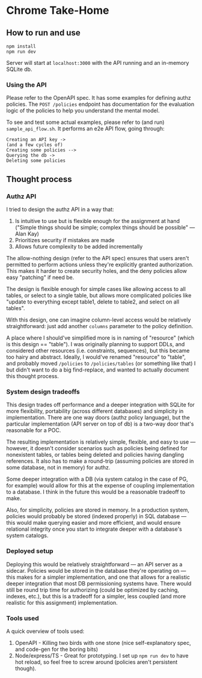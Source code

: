 # Chrome Take-Home

## How to run and use

```shell
npm install
npm run dev
```
Server will start at `localhost:3000` with the API running and an in-memory SQLite db. 

### Using the API

Please refer to the OpenAPI spec. It has some examples for defining authz policies. The `POST /policies` endpoint has documentation for the evaluation logic of the policies to help you understand the mental model.

To see and test some actual examples, please refer to (and run) `sample_api_flow.sh`. It performs an e2e API flow, going through:
```
Creating an API key -> 
(and a few cycles of) 
Creating some policies --> 
Querying the db -> 
Deleting some policies
```

## Thought process

### Authz API

I tried to design the authz API in a way that:

1. Is intuitive to use but is flexible enough for the assignment at hand ("Simple things should be simple; complex things should be possible" — Alan Kay)
2. Prioritizes security if mistakes are made
3. Allows future complexity to be added incrementally

The allow-nothing design (refer to the API spec) ensures that users aren't permitted to perform actions unless they're explicitly granted authorization. This makes it harder to create security holes, and the deny policies allow easy "patching" if need be.

The design is flexible enough for simple cases like allowing access to all tables, or select to a single table, but allows more complicated policies like "update to everything except table1, delete to table2, and select on all tables".

With this design, one can imagine column-level access would be relatively straightforward: just add another `columns` parameter to the policy definition.

A place where I should've simplified more is in naming of "resource" (which is this design == "table"). I was originally planning to support DDLs, and considered other resources (i.e. constraints, sequences), but this became too hairy and abstract. Ideally, I would've renamed "resource" to "table", and probably moved `/policies` to `/policies/tables` (or something like that) I but didn't want to do a big find-replace, and wanted to actually document this thought process.

### System design tradeoffs

This design trades off performance and a deeper integration with SQLite for more flexibility, portability (across different databases) and simplicity in implementation. There are one way doors (authz policy language), but the particular implementation (API server on top of db) is a two-way door that's reasonable for a POC. 

The resulting implementation is relatively simple, flexible, and easy to use — however, it doesn't consider scenarios such as policies being defined for nonexistent tables, or tables being deleted and policies having dangling references. It also has to make a round-trip (assuming policies are stored in some database, not in memory) for authz.

Some deeper integration with a DB (via system catalog in the case of PG, for example) would allow for this at the expense of coupling implementation to a database. I think in the future this would be a reasonable tradeoff to make.

Also, for simplicity, policies are stored in memory. In a production system, policies would probably be stored (indexed properly) in SQL database — this would make querying easier and more efficient, and would ensure relational integrity once you start to integrate deeper with a database's system catalogs.

### Deployed setup

Deploying this would be relatively straightforward — an API server as a sidecar. Policies would be stored in the database they're operating on — this makes for a simpler implementation, and one that allows for a realistic deeper integration that most DB permissioning systems have. There would still be round trip time for authorizing (could be optimized by caching, indexes, etc.), but this is a tradeoff for a simpler, less coupled (and more realistic for this assignment) implementation.

### Tools used

A quick overview of tools used:
1. OpenAPI - Killing two birds with one stone (nice self-explanatory spec, and code-gen for the boring bits)
2. Node/express/TS - Great for prototyping. I set up `npm run dev` to have hot reload, so feel free to screw around (policies aren't persistent though).